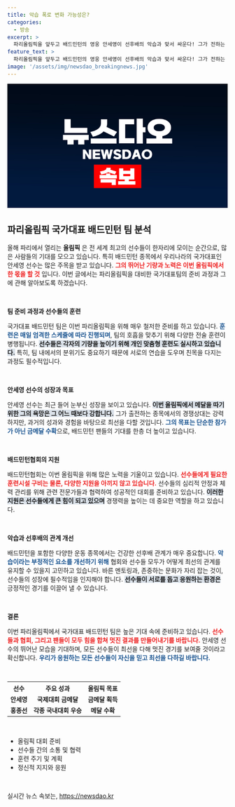 ```yaml
---
title: 악습 폭로 변화 가능성은?
categories:
  - 방송
excerpt: >
  파리올림픽을 앞두고 배드민턴의 영웅 안세영이 선후배의 악습과 맞서 싸운다! 그가 전하는 진솔한 이야기, 놓치지 마세요!
feature_text: >
  파리올림픽을 앞두고 배드민턴의 영웅 안세영이 선후배의 악습과 맞서 싸운다! 그가 전하는 진솔한 이야기, 놓치지 마세요!
image: '/assets/img/newsdao_breakingnews.jpg'
---
```


<p><img src="/assets/img/newsdao_breakingnews.jpg" alt="koreaapp 속보" /></p>

<h2 data-ke-size="size26">파리올림픽 국가대표 배드민턴 팀 분석</h2>

<p data-ke-size="size16">올해 파리에서 열리는 <b>올림픽</b> 은 전 세계 최고의 선수들이 한자리에 모이는 순간으로, 많은 사람들의 기대를 모으고 있습니다. 특히 배드민턴 종목에서 우리나라의 국가대표인 안세영 선수는 많은 주목을 받고 있습니다. <b><span style="color: #ee2323;">그의 뛰어난 기량과 노력은 이번 올림픽에서 한 몫을 할 것</span></b> 입니다. 이번 글에서는 파리올림픽을 대비한 국가대표팀의 준비 과정과 그에 관해 알아보도록 하겠습니다.</p>

<p data-ke-size="size16">&nbsp;</p>

<p><b>팀 준비 과정과 선수들의 훈련</b></p>

<p data-ke-size="size16">국가대표 배드민턴 팀은 이번 파리올림픽을 위해 매우 철저한 준비를 하고 있습니다. <b><span style="color: #1a5490;">훈련은 매일 엄격한 스케줄에 따라 진행되며</span></b>, 팀의 호흡을 맞추기 위해 다양한 전술 훈련이 병행됩니다. <b><span style="background-color: #21538527;">선수들은 각자의 기량을 높이기 위해 개인 맞춤형 훈련도 실시하고 있습니다.</span></b> 특히, 팀 내에서의 분위기도 중요하기 때문에 서로의 연습을 도우며 친목을 다지는 과정도 필수적입니다.</p>

<p data-ke-size="size16">&nbsp;</p>

<p><b>안세영 선수의 성장과 목표</b></p>

<p data-ke-size="size16">안세영 선수는 최근 들어 눈부신 성장을 보이고 있습니다. <b><span style="background-color: #21538527;">이번 올림픽에서 메달을 따기 위한 그의 욕망은 그 어느 때보다 강합니다.</span></b> 그가 출전하는 종목에서의 경쟁상대는 강력하지만, 과거의 성과와 경험을 바탕으로 최선을 다할 것입니다. <b><span style="color: #1a5490;">그의 목표는 단순한 참가가 아닌 금메달 수확</span></b>으로, 배드민턴 팬들의 기대를 한층 더 높이고 있습니다.</p>

<p data-ke-size="size16">&nbsp;</p>

<p><b>배드민턴협회의 지원</b></p>

<p data-ke-size="size16">배드민턴협회는 이번 올림픽을 위해 많은 노력을 기울이고 있습니다. <b><span style="color: #ee2323;">선수들에게 필요한 훈련시설 구비는 물론, 다양한 지원을 아끼지 않고 있습니다.</span></b> 선수들의 심리적 안정과 체력 관리를 위해 관련 전문가들과 협력하여 성공적인 대회를 준비하고 있습니다. <b><span style="background-color: #21538527;">이러한 지원은 선수들에게 큰 힘이 되고 있으며</span></b> 경쟁력을 높이는 데 중요한 역할을 하고 있습니다.</p>

<p data-ke-size="size16">&nbsp;</p>

<p><b>악습과 선후배의 관계 개선</b></p>

<p data-ke-size="size16">배드민턴을 포함한 다양한 운동 종목에서는 건강한 선후배 관계가 매우 중요합니다. <b><span style="color: #1a5490;">악습이라는 부정적인 요소를 개선하기 위해</span></b> 협회와 선수들 모두가 어떻게 최선의 관계를 유지할 수 있을지 고민하고 있습니다. 바른 멘토링과, 존중하는 문화가 자리 잡는 것이, 선수들의 성장에 필수적임을 인지해야 합니다. <b><span style="background-color: #21538527;">선수들이 서로를 돕고 응원하는 환경은</span></b> 긍정적인 경기를 이끌어 낼 수 있습니다.</p>

<p data-ke-size="size16">&nbsp;</p>

<p><b>결론</b></p>

<p data-ke-size="size16">이번 파리올림픽에서 국가대표 배드민턴 팀은 높은 기대 속에 준비하고 있습니다. <b><span style="color: #ee2323;">선수들과 협회, 그리고 팬들이 모두 힘을 합쳐 멋진 결과를 만들어내기를 바랍니다.</span></b> 안세영 선수의 뛰어난 모습을 기대하며, 모든 선수들이 최선을 다해 멋진 경기를 보여줄 것이라고 확신합니다. <b><span style="color: #1a5490;">우리가 응원하는 모든 선수들이 자신을 믿고 최선을 다하길 바랍니다.</span></b></p>

<p data-ke-size="size16">&nbsp;</p>

<table>
  <tr>
    <th>선수</th>
    <th>주요 성과</th>
    <th>올림픽 목표</th>
  </tr>
  <tr>
    <td style="text-align: center; height: 17px;"><b>안세영</b></td>
    <td style="text-align: center; height: 17px;"><b>국제대회 금메달</b></td>
    <td style="text-align: center; height: 17px;"><b>금메달 획득</b></td>
  </tr>
  <tr>
    <td style="text-align: center; height: 17px;"><b>홍종선</b></td>
    <td style="text-align: center; height: 17px;"><b>각종 국내대회 우승</b></td>
    <td style="text-align: center; height: 17px;"><b>메달 수확</b></td>
  </tr>
</table>

<p data-ke-size="size16">&nbsp;</p>

<ul>
  <li>올림픽 대회 준비</li>
  <li>선수들 간의 소통 및 협력</li>
  <li>훈련 주기 및 계획</li>
  <li>정신적 지지와 응원</li>
</ul>

<p data-ke-size="size16">&nbsp;</p>
실시간 뉴스 속보는, <a href="https://newsdao.kr" rel="dofollow">https://newsdao.kr</a>


